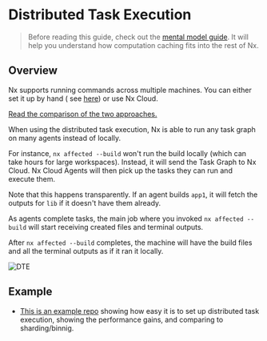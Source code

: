 # Distributed Task Execution

> Before reading this guide, check out the [mental model guide](/using-nx/mental-model). It will help you understand how computation caching fits into the rest of Nx.

## Overview

Nx supports running commands across multiple machines. You can either set it up by hand (
see [here](/ci/distributed-builds)) or use Nx Cloud.

[Read the comparison of the two approaches.](https://blog.nrwl.io/distributing-ci-binning-and-distributed-task-execution-632fe31a8953?source=friends_link&sk=5120b7ff982730854ed22becfe7a640a)

When using the distributed task execution, Nx is able to run any task graph on many agents instead of locally.

For instance, `nx affected --build` won't run the build locally (which can take hours for large workspaces). Instead,
it will send the Task Graph to Nx Cloud. Nx Cloud Agents will then pick up the tasks they can run and execute them.

Note that this happens transparently. If an agent builds `app1`, it will fetch the outputs for `lib` if it doesn't have them
already.

As agents complete tasks, the main job where you invoked `nx affected --build` will start receiving created files and
terminal outputs.

After `nx affected --build` completes, the machine will have the build files and all the terminal outputs as if it ran
it locally.

![DTE](/shared/mental-model/dte.png)

## Example

- [This is an example repo](https://github.com/vsavkin/interstellar) showing how easy it is to set up distributed task execution, showing the performance gains, and comparing to sharding/binnig.
